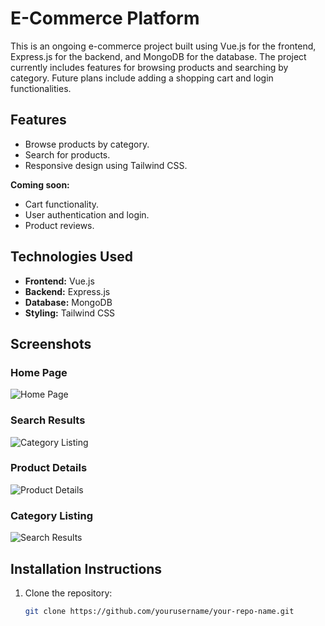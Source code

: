 # E-Commerce Platform

This is an ongoing e-commerce project built using Vue.js for the frontend, Express.js for the backend, and MongoDB for the database. The project currently includes features for browsing products and searching by category. Future plans include adding a shopping cart and login functionalities.

## Features
- Browse products by category.
- Search for products.
- Responsive design using Tailwind CSS.
  
**Coming soon:**
- Cart functionality.
- User authentication and login.
- Product reviews.

## Technologies Used
- **Frontend:** Vue.js
- **Backend:** Express.js
- **Database:** MongoDB
- **Styling:** Tailwind CSS

## Screenshots

### Home Page
![Home Page](https://github.com/user-attachments/assets/b10f7de2-e3f1-4a66-b4ca-a74c96a42836)

### Search Results
![Category Listing](https://github.com/user-attachments/assets/1dcba9e6-b5d2-449f-8a5e-0f8ad9329272)

### Product Details
![Product Details](https://github.com/user-attachments/assets/c667619f-f996-4edb-bfa5-9936f47d4d77)

### Category Listing
![Search Results](https://github.com/user-attachments/assets/46b39a20-6d33-4575-ab41-f075623bad60)

## Installation Instructions

1. Clone the repository:
   ```bash
   git clone https://github.com/yourusername/your-repo-name.git
